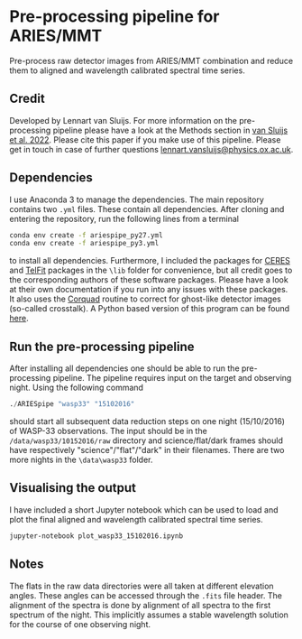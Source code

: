 # Pre-processing pipeline for ARIES/MMT
Pre-process raw detector images from ARIES/MMT combination and reduce them to aligned and wavelength calibrated spectral time series.

## Credit
Developed by Lennart van Sluijs. For more information on the pre-processing pipeline please have a look at the Methods section in [van Sluijs et al. 2022](https://arxiv.org/abs/2203.13234). Please cite this paper if you make use of this pipeline. Please get in touch in case of further questions lennart.vansluijs@physics.ox.ac.uk.

## Dependencies
I use Anaconda 3 to manage the dependencies. The main repository contains two ```.yml``` files. These contain all dependencies. After cloning and entering the repository, run the following lines from a terminal
```bash
conda env create -f ariespipe_py27.yml
conda env create -f ariespipe_py3.yml
```
to install all dependencies. Furthermore, I included the packages for [CERES](https://github.com/rabrahm/ceres) and [TelFit](https://github.com/kgullikson88/Telluric-Fitter) packages in the ```\lib``` folder for convenience, but all credit goes to the corresponding authors of these software packages. Please have a look at their own documentation if you run into any issues with these packages. It also uses the [Corquad](http://66.194.178.32/~rfinn/pisces.html) routine to correct for ghost-like detector images (so-called crosstalk). A Python based version of this program can be found [here](https://github.com/jordan-stone/ARIES).

## Run the pre-processing pipeline
After installing all dependencies one should be able to run the pre-processing pipeline. The pipeline requires input on the target and observing night. Using the following command
```python
./ARIESpipe "wasp33" "15102016"
```
should start all subsequent data reduction steps on one night (15/10/2016) of WASP-33 observations. The input should be in the ```/data/wasp33/10152016/raw``` directory and science/flat/dark frames should have respectively "science"/"flat"/"dark" in their filenames. There are two more nights in the ```\data\wasp33``` folder.

## Visualising the output
I have included a short Jupyter notebook which can be used to load and plot the final aligned and wavelength calibrated spectral time series.
```bash
jupyter-notebook plot_wasp33_15102016.ipynb
```

## Notes
The flats in the raw data directories were all taken at different elevation angles. These angles can be accessed through the ```.fits``` file header. The alignment of the spectra is done by alignment of all spectra to the first spectrum of the night. This implicitly assumes a stable wavelength solution for the course of one observing night.
